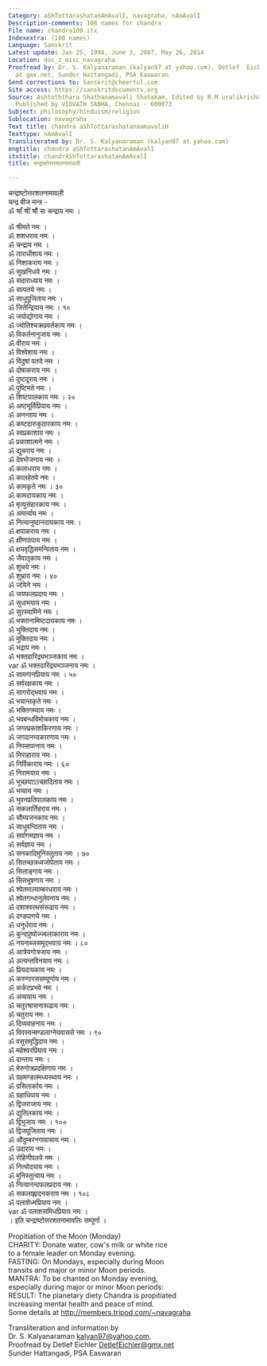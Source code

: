 ```yaml
---
Category: aShTottarashatanAmAvalI, navagraha, nAmAvalI
Description-comments: 108 names for chandra
File name: chandra108.itx
Indexextra: (108 names)
Language: Sanskrit
Latest update: Jan 25, 1998, June 3, 2007, May 26, 2014
Location: doc_z_misc_navagraha
Proofread by: Dr. S. Kalyanaraman (kalyan97 at yahoo.com), Detlef  Eichler DetlefEichler
  at gmx.net, Sunder Hattangadi, PSA Easwaran
Send corrections to: Sanskrit@cheerful.com
Site access: https://sanskritdocuments.org
Source: Ashtoththara Shathanamavali Shatakam, Edited by R.M uralikrishna Srowthigal,
  Published by VIDVATH SABHA, Chennai - 600073
Subject: philosophy/hinduism/religion
Sublocation: navagraha
Text title: chandra aShTottarashatanaamavaliH
Texttype: nAmAvalI
Transliterated by: Dr. S. Kalyanaraman (kalyan97 at yahoo.com)
engtitle: chandra aShTottarashatanAmAvalI
itxtitle: chandrAShTottarashatanAmAvalI
title: चन्द्राष्टोत्तरशतनामावली

---
```

  
 चन्द्राष्टोत्तरशतनामावली   
चन्द्र बीज मन्त्र -   
ॐ श्राँ श्रीं श्रौं सः चन्द्राय नमः ।  
  
ॐ श्रीमते नमः ।  
ॐ शशधराय नमः ।  
ॐ चन्द्राय नमः ।  
ॐ ताराधीशाय नमः ।  
ॐ निशाकराय नमः ।  
ॐ सुखनिधये नमः ।  
ॐ सदाराध्याय नमः ।  
ॐ सत्पतये नमः ।  
ॐ साधुपूजिताय नमः ।  
ॐ जितेन्द्रियाय नमः । १०  
ॐ जयोद्योगाय नमः ।  
ॐ ज्योतिश्चक्रप्रवर्तकाय नमः ।  
ॐ विकर्तनानुजाय नमः ।  
ॐ वीराय नमः ।  
ॐ विश्वेशाय नमः ।  
ॐ विदुषां पतये नमः ।  
ॐ दोषाकराय नमः ।  
ॐ दुष्टदूराय नमः ।  
ॐ पुष्टिमते नमः ।  
ॐ शिष्टपालकाय नमः । २०  
ॐ अष्टमूर्तिप्रियाय नमः ।  
ॐ अनन्ताय नमः ।  
ॐ कष्टदारुकुठारकाय नमः ।  
ॐ स्वप्रकाशाय नमः ।  
ॐ प्रकाशात्मने नमः ।  
ॐ द्युचराय नमः ।  
ॐ देवभोजनाय नमः ।  
ॐ कलाधराय नमः ।  
ॐ कालहेतवे नमः ।  
ॐ कामकृते नमः । ३०  
ॐ कामदायकाय नमः ।  
ॐ मृत्युसंहारकाय नमः ।  
ॐ अमर्त्याय नमः ।  
ॐ नित्यानुष्ठानदायकाय नमः ।  
ॐ क्षपाकराय नमः ।  
ॐ क्षीणपापाय नमः ।  
ॐ क्षयवृद्धिसमन्विताय नमः ।  
ॐ जैवातृकाय नमः ।  
ॐ शुचये नमः ।  
ॐ शुभ्राय नमः । ४०  
ॐ जयिने नमः ।  
ॐ जयफलप्रदाय नमः ।  
ॐ सुधामयाय नमः ।  
ॐ सुरस्वामिने नमः ।  
ॐ भक्तानामिष्टदायकाय नमः ।  
ॐ भुक्तिदाय नमः ।  
ॐ मुक्तिदाय नमः ।  
ॐ भद्राय नमः ।  
ॐ भक्तदारिद्र्यभञ्जकाय नमः ।  
 var  ॐ भक्तदारिद्र्यभञ्जनाय नमः ।  
ॐ सामगानप्रियाय नमः । ५०  
ॐ सर्वरक्षकाय नमः ।  
ॐ सागरोद्भवाय नमः ।  
ॐ भयान्तकृते नमः ।  
ॐ भक्तिगम्याय नमः ।  
ॐ भवबन्धविमोचकाय नमः ।  
ॐ जगत्प्रकाशकिरणाय नमः ।  
ॐ जगदानन्दकारणाय नमः ।  
ॐ निस्सपत्नाय नमः ।  
ॐ निराहाराय नमः ।  
ॐ निर्विकाराय नमः । ६०  
ॐ निरामयाय नमः ।  
ॐ भूच्छयाऽऽच्छादिताय नमः ।  
ॐ भव्याय नमः ।  
ॐ भुवनप्रतिपालकाय नमः ।  
ॐ सकलार्तिहराय नमः ।  
ॐ सौम्यजनकाय नमः ।  
ॐ साधुवन्दिताय नमः ।  
ॐ सर्वागमज्ञाय नमः ।  
ॐ सर्वज्ञाय नमः ।  
ॐ सनकादिमुनिस्तुताय नमः । ७०  
ॐ सितच्छत्रध्वजोपेताय नमः ।  
ॐ सिताङ्गाय नमः ।  
ॐ सितभूषणाय नमः ।  
ॐ श्वेतमाल्याम्बरधराय नमः ।  
ॐ श्वेतगन्धानुलेपनाय नमः ।  
ॐ दशाश्वरथसंरूढाय नमः ।  
ॐ दण्डपाणये नमः ।  
ॐ धनुर्धराय नमः ।  
ॐ कुन्दपुष्पोज्ज्वलाकाराय नमः ।  
ॐ नयनाब्जसमुद्भवाय नमः । ८०  
ॐ आत्रेयगोत्रजाय नमः ।  
ॐ अत्यन्तविनयाय नमः ।  
ॐ प्रियदायकाय नमः ।  
ॐ करुणारससम्पूर्णाय नमः ।  
ॐ कर्कटप्रभवे नमः ।  
ॐ अव्ययाय नमः ।  
ॐ चतुरश्रासनारूढाय नमः ।  
ॐ चतुराय नमः ।  
ॐ दिव्यवाहनाय नमः ।  
ॐ विवस्वन्मण्डलाग्नेयवाससे नमः । ९०  
ॐ वसुसमृद्धिदाय नमः ।  
ॐ महेश्वरप्रियाय नमः ।  
ॐ दान्ताय नमः ।  
ॐ मेरुगोत्रप्रदक्षिणाय नमः ।  
ॐ ग्रहमण्डलमध्यस्थाय नमः ।  
ॐ ग्रसितार्काय नमः ।  
ॐ ग्रहाधिपाय नमः ।  
ॐ द्विजराजाय नमः ।  
ॐ द्युतिलकाय नमः ।  
ॐ द्विभुजाय नमः । १००  
ॐ द्विजपूजिताय नमः ।  
ॐ औदुम्बरनगावासाय नमः ।  
ॐ उदाराय नमः ।  
ॐ रोहिणीपतये नमः ।  
ॐ नित्योदयाय नमः ।  
ॐ मुनिस्तुत्याय नमः ।  
ॐ नित्यानन्दफलप्रदाय नमः ।  
ॐ सकलाह्लादनकराय नमः । १०८  
ॐ पलाशेध्मप्रियाय नमः ।  
 var  ॐ पलाशसमिधप्रियाय नमः ।  
। इति चन्द्राष्टोत्तरशतनामावलिः सम्पूर्णा ।  
  
  
Propitiation of the Moon (Monday)  
CHARITY: Donate water, cow's milk or white rice  
to a female leader on Monday evening.  
FASTING: On Mondays, especially during Moon  
transits and major or minor Moon periods.  
MANTRA: To be chanted on Monday evening,  
especially during major or minor Moon periods:    
RESULT: The planetary diety Chandra is propitiated  
increasing mental health and peace of mind.  
Some details at http://members.tripod.com/~navagraha   
  
Transliteration and information by  
Dr. S. Kalyanaraman kalyan97@yahoo.com.    
Proofread by Detlef Eichler DetlefEichler@gmx.net  
Sunder Hattangadi, PSA Easwaran  
  
